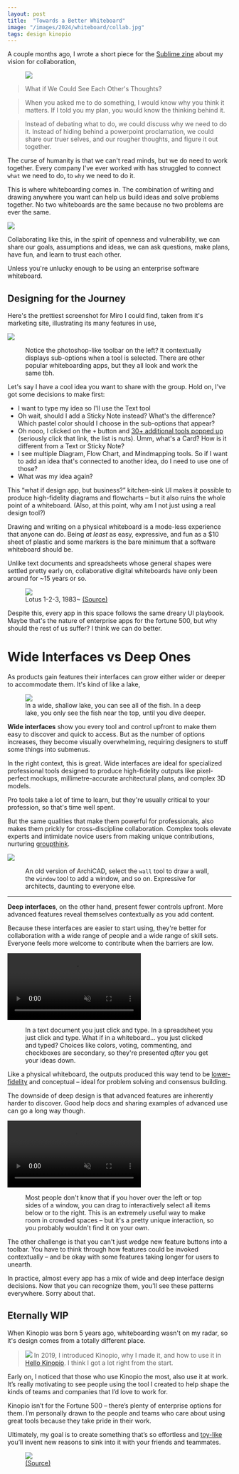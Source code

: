 ```yaml
---
layout: post
title:  "Towards a Better Whiteboard"
image: "/images/2024/whiteboard/collab.jpg"
tags: design kinopio
---
```


A couple months ago, I wrote a short piece for the [Sublime zine](https://sublime.app/zine) about my vision for collaboration,

<figure>
  <img src="/images/2024/whiteboard/book-cover.webp" class="" style="margin-bottom: 0">
</figure>


> What if We Could See Each Other's Thoughts?

> When you asked me to do something, I would know why you think it matters. If I told you my plan, you would know the thinking behind it.

> Instead of debating what to do, we could discuss why we need to do it. Instead of hiding behind a powerpoint proclamation, we could share our truer selves, and our rougher thoughts, and figure it out together.

The curse of humanity is that we can't read minds, but we do need to work together. Every company I've ever worked with has struggled to connect `what` we need to do, to `why` we need to do it.

This is where whiteboarding comes in. The combination of writing and drawing anywhere you want can help us build ideas and solve problems together. No two whiteboards are the same because no two problems are ever the same.


<img src="/images/2024/whiteboard/w4.webp" class="no-shadow large">



Collaborating like this, in the spirit of openness and vulnerability, we can share our goals, assumptions and ideas, we can ask questions, make plans, have fun, and learn to trust each other.

Unless you're unlucky enough to be using an enterprise software whiteboard.

## Designing for the Journey

Here's the prettiest screenshot for Miro I could find, taken from it's marketing site, illustrating its many features in use,

<img src="/images/2024/whiteboard/miro.png" class="no-shadow " />
<figure>
  <figcaption>
    Notice the photoshop-like toolbar on the left? It contextually displays sub-options when a tool is selected. There are other popular whiteboarding apps, but they all look and work the same tbh.
  </figcaption>
</figure>

Let's say I have a cool idea you want to share with the group. Hold on, I've got some decisions to make first:

- I want to type my idea so I'll use the Text tool
- Oh wait, should I add a Sticky Note instead? What's the difference? Which pastel color should I choose in the sub-options that appear?
- Oh nooo, I clicked on the `+` button and [30+ additional tools popped up](/images/2024/whiteboard/miro-toolbar.mp4) (seriously click that link, the list is nuts). Umm, what's a Card? How is it different from a Text or Sticky Note?
- I see multiple Diagram, Flow Chart, and Mindmapping tools. So if I want to add an idea that's connected to another idea, do I need to use one of those?
- What was my idea again?

This “what if design app, but business?” kitchen-sink UI makes it possible to produce high-fidelity diagrams and flowcharts – but it also ruins the whole point of a whiteboard. (Also, at this point, why am I not just using a real design tool?)

Drawing and writing on a physical whiteboard is a mode-less experience that anyone can do. Being *at least* as easy, expressive, and fun as a $10 sheet of plastic and some markers is the bare minimum that a software whiteboard should be.

Unlike text documents and spreadsheets whose general shapes were settled pretty early on, collaborative digital whiteboards have only been around for ~15 years or so.

<figure>
  <img src="/images/2024/whiteboard/Lotus-123-3.0-MSDOS.png" class="" />
  <figcaption>
    Lotus 1-2-3, 1983~
    <a href="https://en.wikipedia.org/wiki/VisiCalc">
      (Source)
    </a>
  </figcaption>
</figure>

Despite this, every app in this space follows the same dreary UI playbook. Maybe that's the nature of enterprise apps for the fortune 500, but why should the rest of us suffer? I think we can do better.

# Wide Interfaces vs Deep Ones

As products gain features their interfaces can grow either wider or deeper to accommodate them. It's kind of like a lake,

<figure>
  <img src="/images/2024/whiteboard/lake3.svg" class="no-shadow" />
  <figcaption>
    In a wide, shallow lake, you can see all of the fish. In a deep lake, you only see the fish near the top, until you dive deeper.
  </figcaption>
</figure>

**Wide interfaces** show you every tool and control upfront to make them easy to discover and quick to access. But as the number of options increases, they become visually overwhelming, requiring designers to stuff some things into submenus.

In the right context, this is great. Wide interfaces are ideal for specialized professional tools designed to produce high-fidelity outputs like pixel-perfect mockups, millimetre-accurate architectural plans, and complex 3D models.

Pro tools take a lot of time to learn, but they're usually critical to your profession, so that's time well spent.

But the same qualities that make them powerful for professionals, also makes them prickly for cross-discipline collaboration. Complex tools elevate experts and intimidate novice users from making unique contributions, nurturing [groupthink](https://www.psychologytoday.com/us/blog/cutting-edge-leadership/202010/what-is-groupthink-and-how-can-leaders-avoid-it).

<img src="/images/2024/whiteboard/archicad.webp" class="" />
<figure>
  <figcaption>
    An old version of ArchiCAD, select the <code>wall</code> tool to draw a wall, the <code>window</code> tool to add a window, and so on. Expressive for architects, daunting to everyone else.
  </figcaption>
</figure>

---

**Deep interfaces**, on the other hand, present fewer controls upfront. More advanced features reveal themselves contextually as you add content.

Because these interfaces are easier to start using, they're better for collaboration with a wide range of people and a wide range of skill sets. Everyone feels more welcome to contribute when the barriers are low.

<p>
  <video autoplay loop muted playsinline class="no-shadow large">
    <source src="/images/2024/whiteboard/k4-2.mp4">
  </video>
</p>
<figure>
  <figcaption>
    In a text document you just click and type. In a spreadsheet you just click and type. What if in a whiteboard… you just clicked and typed? Choices like colors, voting, commenting, and checkboxes are secondary, so they're presented <i>after</i> you get your ideas down.
  </figcaption>
</figure>



Like a physical whiteboard, the outputs produced this way tend to be [lower-fidelity](https://uxdesign.cc/low-fidelity-design-is-higher-up-the-value-chain-fdf1824c6aa1) and conceptual – ideal for problem solving and consensus building.

The downside of deep design is that advanced features are inherently harder to discover. Good help docs and sharing examples of advanced use can go a long way though.

<p>
  <video autoplay loop muted playsinline class=" large">
    <source src="https://kinopio-updates.us-east-1.linodeobjects.com/select-all-to-the-right.mp4">
  </video>
</p>
<figure>
  <figcaption>
    Most people don't know that if you hover over the left or top sides of a window, you can drag to interactively select all items below or to the right. This is an extremely useful way to make room in crowded spaces – but it's a pretty unique interaction, so you probably wouldn't find it on your own.
  </figcaption>
</figure>


The other challenge is that you can't just wedge new feature buttons into a toolbar. You have to think through how features could be invoked contextually – and be okay with some features taking longer for users to unearth.

In practice, almost every app has a mix of wide and deep interface design decisions. Now that you can recognize them, you'll see these patterns everywhere. Sorry about that.

## Eternally WIP

When Kinopio was born 5 years ago, whiteboarding wasn't on my radar, so it's design comes from a totally different place.


<blockquote>
  <p>
    <img src="https://pketh.org/images/2019/kinopio-beta-logo.jpg">
    In 2019, I introduced Kinopio, why I made it, and how to use it in
    <a href="https://pketh.org/hello-kinopio.html">Hello Kinopio</a>.
    I think I got a lot right from the start.
  </p>
</blockquote>

>
>

Early on, I noticed that those who use Kinopio the most, also use it at work. It’s really motivating to see people using the tool I created to help shape the kinds of teams and companies that I’d love to work for.


Kinopio isn’t for the Fortune 500 – there’s plenty of enterprise options for them. I’m personally drawn to the people and teams who care about using great tools because they take pride in their work.

Ultimately, my goal is to create something that’s so effortless and [toy-like](https://cdixon.org/2010/01/03/the-next-big-thing-will-start-out-looking-like-a-toy) you’ll invent new reasons to sink into it with your friends and teammates.

<figure>
  <img src="/images/2024/whiteboard/relax-space.jpg" class="" />
  <figcaption>
    <a href="https://www.cosmos.so/e/1290280742">
      (Source)
    </a>
  </figcaption>
</figure>


